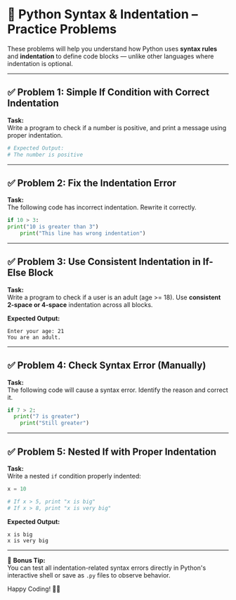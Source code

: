 # 🧱 Python Syntax & Indentation – Practice Problems

These problems will help you understand how Python uses **syntax rules** and **indentation** to define code blocks — unlike other languages where indentation is optional.

---

## ✅ Problem 1: Simple If Condition with Correct Indentation

**Task:**  
Write a program to check if a number is positive, and print a message using proper indentation.

```python
# Expected Output:
# The number is positive
```

---

## ✅ Problem 2: Fix the Indentation Error

**Task:**  
The following code has incorrect indentation. Rewrite it correctly.

```python
if 10 > 3:
print("10 is greater than 3")
    print("This line has wrong indentation")
```

---

## ✅ Problem 3: Use Consistent Indentation in If-Else Block

**Task:**  
Write a program to check if a user is an adult (age >= 18). Use **consistent 2-space or 4-space** indentation across all blocks.

**Expected Output:**
```
Enter your age: 21
You are an adult.
```

---

## ✅ Problem 4: Check Syntax Error (Manually)

**Task:**  
The following code will cause a syntax error. Identify the reason and correct it.

```python
if 7 > 2:
  print("7 is greater")
    print("Still greater")
```

---

## ✅ Problem 5: Nested If with Proper Indentation

**Task:**  
Write a nested `if` condition properly indented:

```python
x = 10

# If x > 5, print "x is big"
# If x > 8, print "x is very big"
```

**Expected Output:**
```
x is big
x is very big
```

---

🔁 **Bonus Tip:**  
You can test all indentation-related syntax errors directly in Python's interactive shell or save as `.py` files to observe behavior.

Happy Coding! 🧠✨
